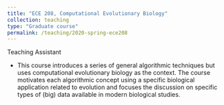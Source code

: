 ```yaml
---
title: "ECE 208, Computational Evolutionary Biology"
collection: teaching
type: "Graduate course"
permalink: /teaching/2020-spring-ece208
---
```


Teaching Assistant
* This course introduces a series of general algorithmic techniques but uses computational evolutionary biology as the context. 
The course motivates each algorithmic concept using a specific biological application related to evolution and focuses 
the discussion on specific types of (big) data available in modern biological studies.
